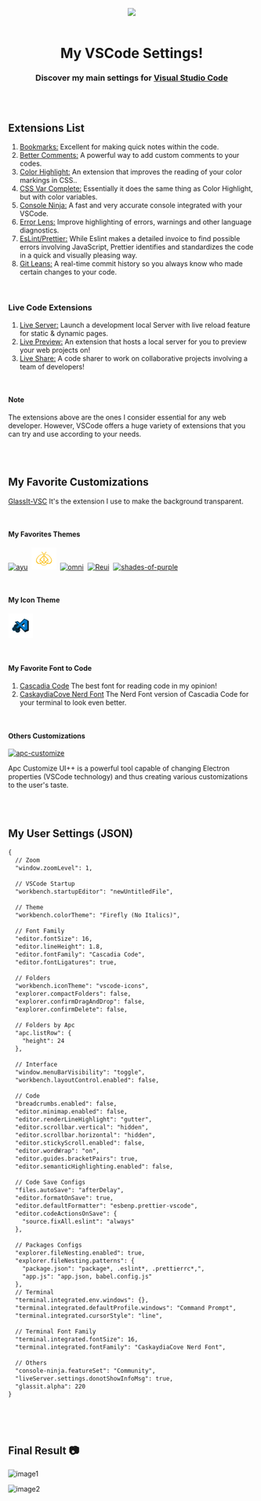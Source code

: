<div align="center">
   <img style="width: 80px" src="https://uxwing.com/wp-content/themes/uxwing/download/brands-and-social-media/visual-studio-code-icon.png"></img><br/><br/>
   
   <h1><strong>My VSCode Settings!</strong></h1>

   <h3>Discover my main settings for <a href="https://code.visualstudio.com" target="_blank">Visual Studio Code</a></h3>
</div>

<br/>
<br/>

## Extensions List
1. <a href="https://github.com/topics/bookmarks" target="_blank">Bookmarks:</a>&nbsp;Excellent for making quick notes within the code.
2. <a href="https://github.com/aaron-bond/better-comments" target="_blank">Better Comments:</a>&nbsp;A powerful way to add custom comments to your codes.
3. <a href="https://github.com/topics/color-highlight" target="_blank">Color Highlight:</a>&nbsp;An extension that improves the reading of your color markings in CSS..
4. <a href="https://github.com/willofindie/vscode-cssvar" target="_blank">CSS Var Complete:</a>&nbsp;Essentially it does the same thing as Color Highlight, but with color variables.
5. <a href="https://github.com/wallabyjs/console-ninja" target="_blank">Console Ninja:</a>&nbsp;A fast and very accurate console integrated with your VSCode.
6. <a href="https://github.com/usernamehw/vscode-error-lens" target="_blank">Error Lens:</a>&nbsp;Improve highlighting of errors, warnings and other language diagnostics.
7. <a href="https://github.com/prettier/eslint-plugin-prettier" target="_blank">EsLint/Prettier:</a>&nbsp;While Eslint makes a detailed invoice to find possible errors involving JavaScript, Prettier identifies and standardizes the code in a quick and visually pleasing way.
8. <a href="https://github.com/usernamehw/vscode-error-lens" target="_blank">Git Leans:</a>&nbsp;A real-time commit history so you always know who made certain changes to your code.
   
<br/>

### Live Code Extensions
1. <a href="https://github.com/ritwickdey/vscode-live-server" target="_blank">Live Server:</a>&nbsp;Launch a development local Server with live reload feature for static & dynamic pages.
2. <a href="https://github.com/microsoft/vscode-livepreview" target="_blank">Live Preview:</a>&nbsp;An extension that hosts a local server for you to preview your web projects on!
3. <a href="https://github.com/microsoft/live-share" target="_blank">Live Share:</a>&nbsp;A code sharer to work on collaborative projects involving a team of developers!

<br/>

#### Note
The extensions above are the ones I consider essential for any web developer. However, VSCode offers a huge variety of extensions that you can try and use according to your needs.

<br/>
<br/>

## My Favorite Customizations
<a href="https://github.com/hikarin522/GlassIt-VSC">GlassIt-VSC</a> It's the extension I use to make the background transparent.

<br/>

#### My Favorites Themes
<a href="https://github.com/ayu-theme"> <img style="width: 50px" src="https://avatars.githubusercontent.com/u/22821360?s=200&v=4" alt="ayu"></a>&nbsp;
<a href="https://github.com/vagalumedev/firefly-vscode-theme"> <img style="width: 50px" src="https://github.com/vagalumedev/firefly-vscode-theme/blob/main/firefly-icon.png"></a>&nbsp;
<a href="https://github.com/guilhermerodz/omni-owl?tab=readme-ov-file"> <img style="width: 50px" src="https://camo.githubusercontent.com/385ca0b93603cc96ccafbff24dd5d42411dad9de80264000f0e7535ea74ea37c/68747470733a2f2f692e696d6775722e636f6d2f536a514d396a502e706e67" alt="omni"></a>&nbsp;
<a href="https://github.com/barrsan/reui-vscode-theme"> <img style="width: 50px" src="https://github.com/barrsan/reui-vscode-theme/blob/master/icon.png" alt="Reui"></a>&nbsp;
<a href="https://github.com/ahmadawais/shades-of-purple-vscode"> <img style="width: 50px" src="https://github.com/ahmadawais/shades-of-purple-vscode/blob/master/images/icon/logo.png" alt="shades-of-purple"></a>&nbsp;

<br/>

#### My Icon Theme
<a href="https://github.com/vscode-icons/vscode-icons?tab=readme-ov-file"> <img style="width: 50px" src="https://raw.githubusercontent.com/vscode-icons/vscode-icons/master/images/logo@3x.png" alt="vscode-icons"></a>

<br/>

#### My Favorite Font to Code
1. <a href="https://github.com/microsoft/cascadia-code" target="_blank">Cascadia Code</a>&nbsp;The best font for reading code in my opinion!
2. <a href="https://www.nerdfonts.com/font-downloads" target="_blank">CaskaydiaCove Nerd Font</a>&nbsp;The Nerd Font version of Cascadia Code for your terminal to look even better.
   
<br/>

#### Others Customizations
<a href="https://github.com/drcika/apc-extension?tab=readme-ov-file"> <img style="width: 50px" src="https://drcika.gallerycdn.vsassets.io/extensions/drcika/apc-extension/0.3.9/1709478442827/Microsoft.VisualStudio.Services.Icons.Default" alt="apc-customize"></a><br/>

<p>Apc Customize UI++ is a powerful tool capable of changing Electron properties (VSCode technology) and thus creating various customizations to the user's taste.</p>

<br/>
<br/>

## My User Settings (JSON)

```
{
  // Zoom
  "window.zoomLevel": 1,

  // VSCode Startup
  "workbench.startupEditor": "newUntitledFile",

  // Theme
  "workbench.colorTheme": "Firefly (No Italics)",

  // Font Family
  "editor.fontSize": 16,
  "editor.lineHeight": 1.8,
  "editor.fontFamily": "Cascadia Code",
  "editor.fontLigatures": true,

  // Folders
  "workbench.iconTheme": "vscode-icons",
  "explorer.compactFolders": false,
  "explorer.confirmDragAndDrop": false,
  "explorer.confirmDelete": false,

  // Folders by Apc
  "apc.listRow": {
    "height": 24
  },

  // Interface
  "window.menuBarVisibility": "toggle",
  "workbench.layoutControl.enabled": false,

  // Code
  "breadcrumbs.enabled": false,
  "editor.minimap.enabled": false,
  "editor.renderLineHighlight": "gutter",
  "editor.scrollbar.vertical": "hidden",
  "editor.scrollbar.horizontal": "hidden",
  "editor.stickyScroll.enabled": false,
  "editor.wordWrap": "on",
  "editor.guides.bracketPairs": true,
  "editor.semanticHighlighting.enabled": false,

  // Code Save Configs
  "files.autoSave": "afterDelay",
  "editor.formatOnSave": true,
  "editor.defaultFormatter": "esbenp.prettier-vscode",
  "editor.codeActionsOnSave": {
    "source.fixAll.eslint": "always"
  },

  // Packages Configs
  "explorer.fileNesting.enabled": true,
  "explorer.fileNesting.patterns": {
    "package.json": "package*, .eslint*, .prettierrc*,",
    "app.js": "app.json, babel.config.js"
  },
  // Terminal
  "terminal.integrated.env.windows": {},
  "terminal.integrated.defaultProfile.windows": "Command Prompt",
  "terminal.integrated.cursorStyle": "line",

  // Terminal Font Family
  "terminal.integrated.fontSize": 16,
  "terminal.integrated.fontFamily": "CaskaydiaCove Nerd Font",

  // Others
  "console-ninja.featureSet": "Community",
  "liveServer.settings.donotShowInfoMsg": true,
  "glassit.alpha": 220
}


```
<br/>
<br/>

## Final Result 📷
![image1](https://github.com/zcriticz/my-vscode-settings/assets/111531548/cac0e318-dbad-42ca-b212-e451aed9693c)

![image2](https://github.com/zcriticz/my-vscode-settings/assets/111531548/d5de6770-e34a-4b63-af48-921c445c6048)


